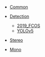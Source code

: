 - [Common](Common/)

- [Detection](Detection/)

  - [2019_FCOS](Detection/FCOS.md)
  - [YOLOv5](Detection/YOLOv5.md)

- [Stereo](Stereo/)

  <!-- - [2019_HD3](Stereo/HD3.md)
  - [2020_HITNet](Stereo/HITNet.md) -->

- [Mono](Mono/)
<!-- 
  - [2019_MonoDepth2](Mono/MonoDepth2.md)
  - [2020_MiDaS](Mono/MiDaS.md) -->